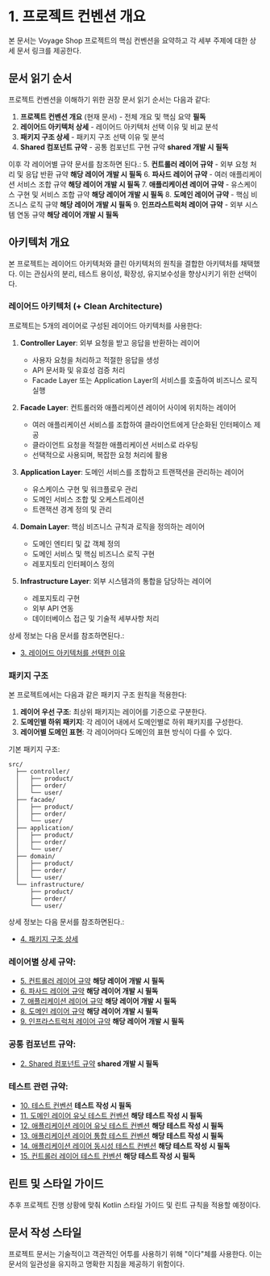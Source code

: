 # 1. 프로젝트 컨벤션 개요

본 문서는 Voyage Shop 프로젝트의 핵심 컨벤션을 요약하고 각 세부 주제에 대한 상세 문서 링크를 제공한다.

## 문서 읽기 순서

프로젝트 컨벤션을 이해하기 위한 권장 문서 읽기 순서는 다음과 같다:

1. **프로젝트 컨벤션 개요** (현재 문서) - 전체 개요 및 핵심 요약 **필독**
2. **레이어드 아키텍처 상세** - 레이어드 아키텍처 선택 이유 및 비교 분석
3. **패키지 구조 상세** - 패키지 구조 선택 이유 및 분석
4. **Shared 컴포넌트 규약** - 공통 컴포넌트 구현 규약 **shared 개발 시 필독**

이후 각 레이어별 규약 문서를 참조하면 된다.:
5. **컨트롤러 레이어 규약** - 외부 요청 처리 및 응답 반환 규약 **해당 레이어 개발 시 필독**
6. **파사드 레이어 규약** - 여러 애플리케이션 서비스 조합 규약 **해당 레이어 개발 시 필독**
7. **애플리케이션 레이어 규약** - 유스케이스 구현 및 서비스 조합 규약 **해당 레이어 개발 시 필독**
8. **도메인 레이어 규약** - 핵심 비즈니스 로직 규약 **해당 레이어 개발 시 필독**
9. **인프라스트럭처 레이어 규약** - 외부 시스템 연동 규약 **해당 레이어 개발 시 필독**

## 아키텍처 개요

본 프로젝트는 레이어드 아키텍처와 클린 아키텍처의 원칙을 결합한 아키텍처를 채택했다. 
이는 관심사의 분리, 테스트 용이성, 확장성, 유지보수성을 향상시키기 위한 선택이다.

### 레이어드 아키텍처 (+ Clean Architecture)

프로젝트는 5개의 레이어로 구성된 레이어드 아키텍처를 사용한다:

1. **Controller Layer**: 외부 요청을 받고 응답을 반환하는 레이어
   - 사용자 요청을 처리하고 적절한 응답을 생성
   - API 문서화 및 유효성 검증 처리
   - Facade Layer 또는 Application Layer의 서비스를 호출하여 비즈니스 로직 실행

2. **Facade Layer**: 컨트롤러와 애플리케이션 레이어 사이에 위치하는 레이어
   - 여러 애플리케이션 서비스를 조합하여 클라이언트에게 단순화된 인터페이스 제공
   - 클라이언트 요청을 적절한 애플리케이션 서비스로 라우팅
   - 선택적으로 사용되며, 복잡한 요청 처리에 활용

3. **Application Layer**: 도메인 서비스를 조합하고 트랜잭션을 관리하는 레이어
   - 유스케이스 구현 및 워크플로우 관리
   - 도메인 서비스 조합 및 오케스트레이션
   - 트랜잭션 경계 정의 및 관리

4. **Domain Layer**: 핵심 비즈니스 규칙과 로직을 정의하는 레이어
   - 도메인 엔티티 및 값 객체 정의
   - 도메인 서비스 및 핵심 비즈니스 로직 구현
   - 레포지토리 인터페이스 정의

5. **Infrastructure Layer**: 외부 시스템과의 통합을 담당하는 레이어
   - 레포지토리 구현
   - 외부 API 연동
   - 데이터베이스 접근 및 기술적 세부사항 처리

상세 정보는 다음 문서를 참조하면된다.:
- [3. 레이어드 아키텍처를 선택한 이유](./03.layered-architecture.md)

### 패키지 구조

본 프로젝트에서는 다음과 같은 패키지 구조 원칙을 적용한다:

1. **레이어 우선 구조**: 최상위 패키지는 레이어를 기준으로 구분한다.
2. **도메인별 하위 패키지**: 각 레이어 내에서 도메인별로 하위 패키지를 구성한다.
3. **레이어별 도메인 표현**: 각 레이어마다 도메인의 표현 방식이 다를 수 있다.

기본 패키지 구조:
```
src/
  ├── controller/
  │   ├── product/
  │   ├── order/
  │   └── user/
  ├── facade/
  │   ├── product/
  │   ├── order/
  │   └── user/
  ├── application/
  │   ├── product/
  │   ├── order/
  │   └── user/
  ├── domain/
  │   ├── product/
  │   ├── order/
  │   └── user/
  └── infrastructure/
      ├── product/
      ├── order/
      └── user/
```

상세 정보는 다음 문서를 참조하면된다.:
- [4. 패키지 구조 상세](./04.package-structure.md)

### 레이어별 상세 규약:
- [5. 컨트롤러 레이어 규약](./05.controller-layer.md) **해당 레이어 개발 시 필독**
- [6. 파사드 레이어 규약](./06.facade-layer.md) **해당 레이어 개발 시 필독**
- [7. 애플리케이션 레이어 규약](./07.application-layer.md) **해당 레이어 개발 시 필독**
- [8. 도메인 레이어 규약](./08.domain-layer.md) **해당 레이어 개발 시 필독**
- [9. 인프라스트럭처 레이어 규약](./09.infrastructure-layer.md) **해당 레이어 개발 시 필독**

### 공통 컴포넌트 규약:
- [2. Shared 컴포넌트 규약](./02.shared-components.md) **shared 개발 시 필독**

### 테스트 관련 규약:
- [10. 테스트 컨벤션](./10.test-conventions.md) **테스트 작성 시 필독**
- [11. 도메인 레이어 유닛 테스트 컨벤션](./11.domain-layer-unit-test.md) **해당 테스트 작성 시 필독**
- [12. 애플리케이션 레이어 유닛 테스트 컨벤션](./12.application-layer-unit-test.md) **해당 테스트 작성 시 필독**
- [13. 애플리케이션 레이어 통합 테스트 컨벤션](./13.application-layer-integration-test.md) **해당 테스트 작성 시 필독**
- [14. 애플리케이션 레이어 동시성 테스트 컨벤션](./14.application-layer-concurrency-test.md) **해당 테스트 작성 시 필독**
- [15. 컨트롤러 레이어 테스트 컨벤션](./15.controller-layer-test.md) **해당 테스트 작성 시 필독**

## 린트 및 스타일 가이드
추후 프로젝트 진행 상황에 맞춰 Kotlin 스타일 가이드 및 린트 규칙을 적용할 예정이다.

## 문서 작성 스타일
프로젝트 문서는 기술적이고 객관적인 어투를 사용하기 위해 "이다"체를 사용한다. 이는 문서의 일관성을 유지하고 명확한 지침을 제공하기 위함이다.